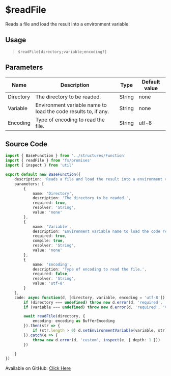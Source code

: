 # $readFile
Reads a file and load the result into a environment variable.
## Usage
> `$readFile[directory;variable;encoding?]`
## Parameters
|   Name    |                          Description                           |  Type  | Default value |
|-----------|----------------------------------------------------------------|--------|---------------|
| Directory | The directory to be readed.                                    | String | none          |
| Variable  | Environment variable name to load the code results to, if any. | String | none          |
| Encoding  | Type of encoding to read the file.                             | String | utf-8         |

## Source Code
```ts
import { BaseFunction } from '../structures/Function'
import { readFile } from 'fs/promises'
import { inspect } from 'util'

export default new BaseFunction({
    description: 'Reads a file and load the result into a environment variable.',
    parameters: [
        {
            name: 'Directory',
            description: 'The directory to be readed.',
            required: true,
            resolver: 'String',
            value: 'none'
        },
        {
            name: 'Variable',
            description: 'Environment variable name to load the code results to, if any.',
            required: true,
            compile: true,
            resolver: 'String',
            value: 'none'
        },
        {
            name: 'Encoding',
            description: 'Type of encoding to read the file.',
            required: false,
            resolver: 'String',
            value: 'utf-8'
        }
    ],
    code: async function(d, [directory, variable, encoding = 'utf-8']) {
        if (directory === undefined) throw new d.error(d, 'required', 'Directory', d.function?.name!)
        if (variable === undefined) throw new d.error(d, 'required', 'Variable Name', d.function?.name!)

        await readFile(directory, { 
            encoding: encoding as BufferEncoding
        }).then(str => {
            if (str.length > 0) d.setEnvironmentVariable(variable, str)
        }).catch(e => {
            throw new d.error(d, 'custom', inspect(e, { depth: 1 }))
        })

    }
})
```
Available on GitHub: [Click Here](https://github.com/Cyberghxst/bdjs/blob/v1/src/functions/readFile.ts)